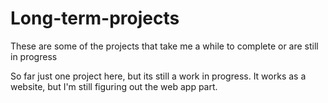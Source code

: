 # Long-term-projects
These are some of the projects that take me a while to complete or are still in progress

So far just one project here, but its still a work in progress. It works as a website, but I'm still figuring out the web app part. 
